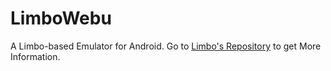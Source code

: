 # LimboWebu
A Limbo-based Emulator for Android.
Go to [Limbo's Repository](http://github.com/limboemu/limbo) to get More Information.
